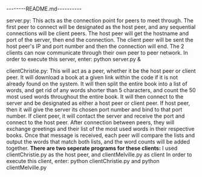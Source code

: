 --------README.md----------

server.py:
This acts as the connection point for peers to meet through. The 
first peer to connect will be designated as the host peer, and any
sequential connections will be client peers. The host peer will get 
the hostname and port of the server, then end the connection. The client
peer will be sent the host peer's IP and port number and then the 
connection will end. The 2 clients can now communicate through their own 
peer to peer network. 
In order to execute this server, enter:
python server.py <port number> &

clientChristie.py:
This will act as a peer, whether it be the host peer or client peer. 
It will download a book at a given link within the code if it is not 
already found on the system. It will then split the entire book into 
a list of words, and get rid of any words shorter than 5 characters, 
and count the 50 most used words throughout the entire book. It will 
then connect to the server and be designated as either a host peer or 
client peer. If host peer, then it will give the server its chosen
port number and bind to that port number. If client peer, it will 
contact the server and receive the port and connect to the host peer.
After connection between peers, they will exchange greetings and their 
list of the most used words in their respective books. Once that message
is received, each peer will compare the lists and output the words that 
match both lists, and the word counts will be added together.
**There are two seperate programs for these clients:**
I used clientChristie.py as the host peer, and clientMelville.py as client
In order to execute this client, enter:
python clientChristie.py <server hostname> <port of server> <host port number>
and 
python clientMelville.py <server hostname> <port of server>